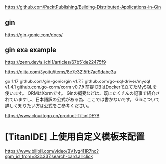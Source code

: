 https://github.com/PacktPublishing/Building-Distributed-Applications-in-Gin
## gin
https://gin-gonic.com/docs/

## gin exa example
https://zenn.dev/a_ichi1/articles/67b51de22475f9

https://qiita.com/Syoitu/items/8e7e3215fb7ac9dabc3a

go 1.17
github.com/gin-gonic/gin v1.7.7
github.com/go-sql-driver/mysql v1.4.1
github.com/go-xorm/xorm v0.7.9
前提
DBはDockerで立てたMySQLを使います。
ORMはXormです。
Ginの概要などは、既にたくさんの記事で紹介されていますし、日本語訳の公式がある為、ここでは書かないです。
Ginについて詳しく知りたい方は公式をご参考ください。


https://www.cloudtogo.cn/product-TitanIDE?B

# [TitanIDE] 上使用自定义模板来配置
https://www.bilibili.com/video/BV1yg411R7hc?spm_id_from=333.337.search-card.all.click
